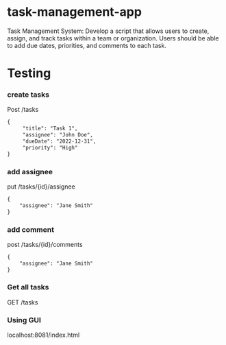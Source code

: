 # task-management-app

Task Management System: Develop a script that allows users to create, assign, and track tasks within a team or organization. Users should be able to add due dates, priorities, and comments to each task.


# Testing

### create tasks
Post /tasks
```html
{
     "title": "Task 1",
     "assignee": "John Doe",
     "dueDate": "2022-12-31",
     "priority": "High"
}
```

### add assignee
put /tasks/{id}/assignee

```html
{
    "assignee": "Jane Smith"
}
```


### add comment
post /tasks/{id}/comments

```html
{
    "assignee": "Jane Smith"
}
```

### Get all tasks
GET /tasks

### Using GUI
localhost:8081/index.html




